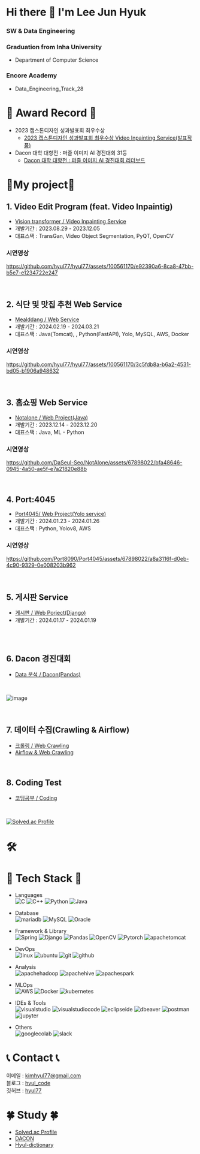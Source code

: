 # Hi there 👋 I'm Lee Jun Hyuk
### SW & Data Engineering
### Graduation from Inha University
- Department of Computer Science
### Encore Academy
- Data_Engineering_Track_28

# 🥇 Award Record 🥇
- 2023 캡스톤디자인 성과발표회 최우수상
  - [2023 캡스톤디자인 성과발표회 최우수상 Video Inpainting Service(발표작품)](https://github.com/hyul77/VIP)
- Dacon 대학 대항전 : 퍼즐 이미지 AI 경진대회 31등
  - [Dacon 대학 대항전 : 퍼즐 이미지 AI 경진대회 리더보드](https://dacon.io/competitions/official/236207/leaderboard)




# 🌟My project🌟

## 1. Video Edit Program (feat. Video Inpaintig)
- [Vision transformer / Video Inpainting Service](https://github.com/hyul77/VIP)
- 개발기간 : 2023.08.29 - 2023.12.05
- 대표스택 : TransGan, Video Object Segmentation, PyQT, OpenCV

### 시연영상


https://github.com/hyul77/hyul77/assets/100561170/e92390a6-8ca8-47bb-b5e7-e1234722e247

<br/>

## 2. 식단 및 맛집 추천 Web Service
- [Mealddang / Web Service](https://github.com/hyul77/Mealddang)
- 개발기간 : 2024.02.19 - 2024.03.21
- 대표스택 : Java(Tomcat), , Python(FastAPI), Yolo, MySQL, AWS, Docker

### 시연영상


https://github.com/hyul77/hyul77/assets/100561170/3c5fdb8a-b6a2-4531-bd05-b1906a948632





<br/>

## 3. 홈쇼핑 Web Service
- [Notalone / Web Project(Java)](https://github.com/hyul77/hyul-notalone)
- 개발기간 : 2023.12.14 - 2023.12.20
- 대표스택 : Java, ML - Python

### 시연영상


https://github.com/DaSeul-Seo/NotAlone/assets/67898022/bfa48646-0945-4a50-ae5f-e7a21820e88b

<br/>

## 4. Port:4045
- [Port4045/ Web Project(Yolo service)](https://github.com/Port8090/Port4045)
- 개발기간 : 2024.01.23 - 2024.01.26
- 대표스택 : Python, Yolov8, AWS

### 시연영상


https://github.com/Port8090/Port4045/assets/67898022/a8a3116f-d0eb-4c90-9329-0e008203b962


<br/>



## 5. 게시판 Service
- [게시판 / Web Porject(Django)](https://github.com/hyul77/hyul-django)
- 개발기간 : 2024.01.17 - 2024.01.19

<br/>

<br/>

## 6. Dacon 경진대회 

- [Data 분석 / Dacon(Pandas)](https://github.com/hyul77/hyul-pandas)<br/>
  
<br/>

![image](https://github.com/hyul77/hyul77/assets/100561170/14a7af98-719d-4d33-b132-0be3ebe394d2)

<br/>

## 7. 데이터 수집(Crawling & Airflow)

- [크롤링 / Web Crawling](https://github.com/hyul77/hyul-crawling)<br/>
- [Airflow & Web Crawling](https://github.com/hyul77/hyul-airflow)<br/>

<br/>

## 8. Coding Test

- [코딩공부 / Coding](https://github.com/hyul77/Algorithm)<br/>

<br/>

[![Solved.ac Profile](http://mazassumnida.wtf/api/v2/generate_badge?boj=hyul7)](https://solved.ac/hyul7/)<br/>

# 🛠️

# 📖 Tech Stack 📖
- Languages<br/>
![C](https://img.shields.io/badge/c-A8B9CC?style=flat-square&logo=cColor=white)
![C++](https://img.shields.io/badge/C++-00599C?style=flat-square&logo=cpluspluslogoColor=white)
![Python](https://img.shields.io/badge/Python-3670A0?style=flat-square&logo=python&logoColor=ffdd54)
![Java](https://img.shields.io/badge/java-437291.svg?style=flat-square&logo=openjdk&logoColor=white)

- Database<br/>
![mariadb](https://img.shields.io/badge/mariadb-003545.svg?style=flat-square&logo=mariadb&logoColor=white)
![MySQL](https://img.shields.io/badge/MySQL-4479A1.svg?style=flat-square&logo=MySQL&logoColor=white)
![Oracle](https://img.shields.io/badge/Oracle-F80000.svg?style=flat-square&logo=oracle&logoColor=white)

- Framework & Library<br/>
![Spring](https://img.shields.io/badge/spring-6DB33F.svg?style=flat-square&logo=spring&logoColor=white)
![Django](https://img.shields.io/badge/django-092E20.svg?style=flat-square&logo=django&logoColor=white)
![Pandas](https://img.shields.io/badge/pandas-150458.svg?style=flat-square&logo=pandas&logoColor=white)
![OpenCV](https://img.shields.io/badge/opencv-5C3EE8.svg?style=flat-square&logo=opencv&logoColor=white)
![Pytorch](https://img.shields.io/badge/pytorch-EE4C2C.svg?style=flat-square&logo=pytorch&logoColor=white)
![apachetomcat](https://img.shields.io/badge/apachetomcat-F8DC75.svg?style=flat-square&logo=apachetomcat&logoColor=white)


- DevOps<br/>
![linux](https://img.shields.io/badge/linux-FCC624.svg?style=flat-square&logo=linux&logoColor=white)
![ubuntu](https://img.shields.io/badge/ubuntu-E95420.svg?style=flat-square&logo=ubuntu&logoColor=white)
![git](https://img.shields.io/badge/git-F05032.svg?style=flat-square&logo=git&logoColor=white)
![github](https://img.shields.io/badge/github-181717.svg?style=flat-square&logo=github&logoColor=white)

- Analysis<br/>
![apachehadoop](https://img.shields.io/badge/apachehadoop-66CCFF.svg?style=flat-square&logo=apachehadoop&logoColor=white)
![apachehive](https://img.shields.io/badge/apachehive-FDEE21.svg?style=flat-square&logo=apachehive&logoColor=white)
![apachespark](https://img.shields.io/badge/apachespark-E25A1C.svg?style=flat-square&logo=apachespark&logoColor=white)


- MLOps<br/>
![AWS](https://img.shields.io/badge/AWS-%23FF9900.svg?style=flat-square&logo=amazon-aws&logoColor=white)
![Docker](https://img.shields.io/badge/docker-%230db7ed.svg?style=flat-square&logo=docker&logoColor=white)
![kubernetes](https://img.shields.io/badge/kubernetes-326CE5.svg?style=flat-square&logo=opencv&logoColor=white)


- IDEs & Tools<br/>
![visualstudio](https://img.shields.io/badge/visualstudio-5C2D91?style=flat-square&logo=visualstudio&logoColor=white)
![visualstudiocode](https://img.shields.io/badge/visualstudiocode-007ACC?style=flat-square&logo=visualstudiocode&logoColor=white)
![eclipseide](https://img.shields.io/badge/eclipseide-2C2255?style=flat-square&logo=eclipseide&logoColor=white)
![dbeaver](https://img.shields.io/badge/dbeaver-382923?style=flat-square&logo=dbeaver&logoColor=white)
![postman](https://img.shields.io/badge/postman-FF6C37?style=flat-square&logo=postman&logoColor=white)
![jupyter](https://img.shields.io/badge/jupyter-F37626?style=flat-square&logo=jupyter&logoColor=white)

- Others<br/>
![googlecolab](https://img.shields.io/badge/googlecolab-F9AB00.svg?style=flat-square&logo=googlecolab&logoColor=white)
![slack](https://img.shields.io/badge/slack-4A154B.svg?style=flat-square&logo=slack&logoColor=white)

# 📞 Contact 📞
이메일 : kimhyul77@gmail.com </br>
블로그 : [hyul_code](https://hyul-code.tistory.com/) </br>
깃허브 : [hyul77](https://github.com/hyul77)

# 🍀 Study 🍀
- [Solved.ac Profile](https://solved.ac/hyul7/)<br/>
- [DACON](https://dacon.io/myprofile/474256/home)<br/>
- [Hyul-dictionary](https://github.com/hyul77/hyul-dictionary)<br/>


